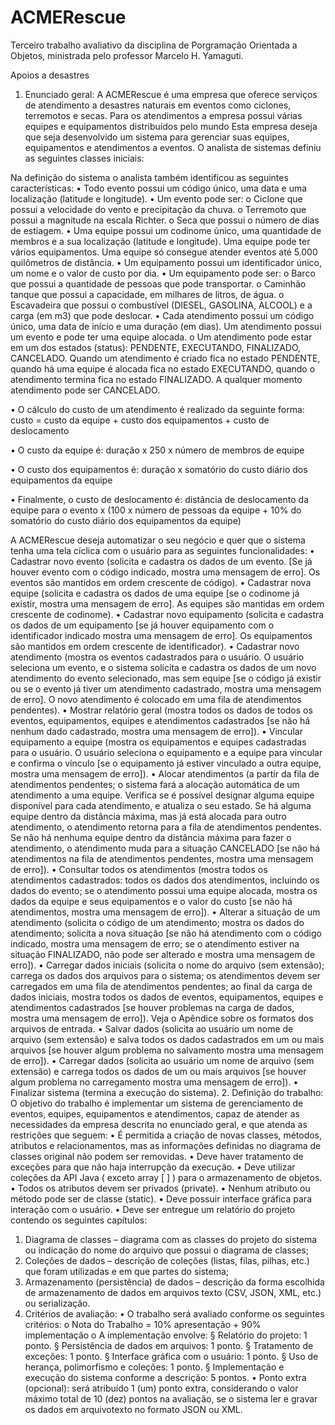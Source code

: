 # ACMERescue
Terceiro trabalho avaliativo da disciplina de Porgramação Orientada a Objetos, ministrada pelo professor Marcelo H. Yamaguti.

Apoios a desastres
1. Enunciado geral:
A ACMERescue é uma empresa que oferece serviços de atendimento a desastres naturais
em eventos como ciclones, terremotos e secas. Para os atendimentos a empresa possui várias
equipes e equipamentos distribuídos pelo mundo
Esta empresa deseja que seja desenvolvido um sistema para gerenciar suas equipes,
equipamentos e atendimentos a eventos.
O analista de sistemas definiu as seguintes classes iniciais:

Na definição do sistema o analista também identificou as seguintes características:
• Todo evento possui um código único, uma data e uma localização (latitude e longitude).
• Um evento pode ser:
o Ciclone que possui a velocidade do vento e precipitação da chuva.
o Terremoto que possui a magnitude na escala Richter.
o Seca que possui o número de dias de estiagem.
• Uma equipe possui um codinome único, uma quantidade de membros e a sua localização
(latitude e longitude). Uma equipe pode ter vários equipamentos. Uma equipe só consegue
atender eventos até 5.000 quilômetros de distância.
• Um equipamento possui um identificador único, um nome e o valor de custo por dia.
• Um equipamento pode ser:
o Barco que possui a quantidade de pessoas que pode transportar.
o Caminhão tanque que possui a capacidade, em milhares de litros, de água.
o Escavadeira que possui o combustível (DIESEL, GASOLINA, ALCOOL) e a carga
(em m3) que pode deslocar.
• Cada atendimento possui um código único, uma data de início e uma duração (em dias).
Um atendimento possui um evento e pode ter uma equipe alocada.
o Um atendimento pode estar em um dos estados (status): PENDENTE,
EXECUTANDO, FINALIZADO, CANCELADO. Quando um atendimento é criado
fica no estado PENDENTE, quando há uma equipe é alocada fica no estado
EXECUTANDO, quando o atendimento termina fica no estado FINALIZADO. A
qualquer momento atendimento pode ser CANCELADO.

• O cálculo do custo de um atendimento é realizado da seguinte forma:
custo = custo da equipe + custo dos equipamentos + custo de deslocamento

• O custo da equipe é:
duração x 250 x número de membros de equipe

• O custo dos equipamentos é:
duração x somatório do custo diário dos equipamentos da equipe

• Finalmente, o custo de deslocamento é:
distância de deslocamento da equipe para o evento x (100 x número de pessoas da equipe + 10% do somatório do custo diário dos equipamentos da equipe)

A ACMERescue deseja automatizar o seu negócio e quer que o sistema tenha uma tela cíclica
com o usuário para as seguintes funcionalidades:
• Cadastrar novo evento (solicita e cadastra os dados de um evento. [Se já houver
evento com o código indicado, mostra uma mensagem de erro]. Os eventos são
mantidos em ordem crescente de código).
• Cadastrar nova equipe (solicita e cadastra os dados de uma equipe [se o codinome
já existir, mostra uma mensagem de erro]. As equipes são mantidas em ordem
crescente de codinome).
• Cadastrar novo equipamento (solicita e cadastra os dados de um equipamento [se já
houver equipamento com o identificador indicado mostra uma mensagem de erro]. Os
equipamentos são mantidos em ordem crescente de identificador).
• Cadastrar novo atendimento (mostra os eventos cadastrados para o usuário. O
usuário seleciona um evento, e o sistema solicita e cadastra os dados de um novo
atendimento do evento selecionado, mas sem equipe [se o código já existir ou se o
evento já tiver um atendimento cadastrado, mostra uma mensagem de erro]. O novo
atendimento é colocado em uma fila de atendimentos pendentes).
• Mostrar relatório geral (mostra todos os dados de todos os eventos, equipamentos,
equipes e atendimentos cadastrados [se não há nenhum dado cadastrado, mostra uma
mensagem de erro]).
• Vincular equipamento a equipe (mostra os equipamentos e equipes cadastradas
para o usuário. O usuário seleciona o equipamento e a equipe para vincular e confirma
o vínculo [se o equipamento já estiver vinculado a outra equipe, mostra uma mensagem
de erro]).
• Alocar atendimentos (a partir da fila de atendimentos pendentes; o sistema fará a
alocação automática de um atendimento a uma equipe. Verifica se é possível designar
alguma equipe disponível para cada atendimento, e atualiza o seu estado. Se há
alguma equipe dentro da distância máxima, mas já está alocada para outro
atendimento, o atendimento retorna para a fila de atendimentos pendentes. Se não há
nenhuma equipe dentro da distância máxima para fazer o atendimento, o atendimento
muda para a situação CANCELADO [se não há atendimentos na fila de atendimentos
pendentes, mostra uma mensagem de erro]).
• Consultar todos os atendimentos (mostra todos os atendimentos cadastrados: todos
os dados dos atendimentos, incluindo os dados do evento; se o atendimento possui
uma equipe alocada, mostra os dados da equipe e seus equipamentos e o valor do
custo [se não há atendimentos, mostra uma mensagem de erro]).
• Alterar a situação de um atendimento (solicita o código de um atendimento; mostra
os dados do atendimento; solicita a nova situação [se não há atendimento com o código
indicado, mostra uma mensagem de erro; se o atendimento estiver na situação
FINALIZADO, não pode ser alterado e mostra uma mensagem de erro]).
• Carregar dados iniciais (solicita o nome do arquivo (sem extensão); carrega os dados
dos arquivos para o sistema; os atendimentos devem ser carregados em uma fila de
atendimentos pendentes; ao final da carga de dados iniciais, mostra todos os dados de
eventos, equipamentos, equipes e atendimentos cadastrados [se houver problemas na
carga de dados, mostra uma mensagem de erro]). Veja o Apêndice sobre os formatos
dos arquivos de entrada.
• Salvar dados (solicita ao usuário um nome de arquivo (sem extensão) e salva todos
os dados cadastrados em um ou mais arquivos [se houver algum problema no
salvamento mostra uma mensagem de erro]).
• Carregar dados (solicita ao usuário um nome de arquivo (sem extensão) e carrega
todos os dados de um ou mais arquivos [se houver algum problema no carregamento
mostra uma mensagem de erro]).
• Finalizar sistema (termina a execução do sistema).
2. Definição do trabalho:
O objetivo do trabalho é implementar um sistema de gerenciamento de eventos, equipes,
equipamentos e atendimentos, capaz de atender as necessidades da empresa descrita no
enunciado geral, e que atenda as restrições que seguem:
• É permitida a criação de novas classes, métodos, atributos e relacionamentos, mas as
informações definidas no diagrama de classes original não podem ser removidas.
• Deve haver tratamento de exceções para que não haja interrupção da execução.
• Deve utilizar coleções da API Java ( exceto array [ ] ) para o armazenamento de objetos.
• Todos os atributos devem ser privados (private).
• Nenhum atributo ou método pode ser de classe (static).
• Deve possuir interface gráfica para interação com o usuário.
• Deve ser entregue um relatório do projeto contendo os seguintes capítulos:
1. Diagrama de classes – diagrama com as classes do projeto do sistema ou indicação
do nome do arquivo que possui o diagrama de classes;
2. Coleções de dados – descrição de coleções (listas, filas, pilhas, etc.) que foram
utilizadas e em que partes do sistema;
3. Armazenamento (persistência) de dados – descrição da forma escolhida de
armazenamento de dados em arquivos texto (CSV, JSON, XML, etc.) ou serialização.
3. Critérios de avaliação:
• O trabalho será avaliado conforme os seguintes critérios:
o Nota do Trabalho = 10% apresentação + 90% implementação
o A implementação envolve:
§ Relatório do projeto: 1 ponto.
§ Persistência de dados em arquivos: 1 ponto.
§ Tratamento de exceções: 1 ponto.
§ Interface gráfica com o usuário: 1 ponto.
§ Uso de herança, polimorfismo e coleções: 1 ponto.
§ Implementação e execução do sistema conforme a descrição: 5 pontos.
• Ponto extra (opcional): será atribuído 1 (um) ponto extra, considerando o valor máximo
total de 10 (dez) pontos na avaliação, se o sistema ler e gravar os dados em arquivotexto no formato JSON ou XML.
